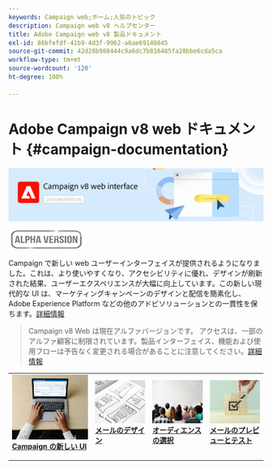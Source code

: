```yaml
---
keywords: Campaign web;ホーム;人気のトピック
description: Campaign web v8 ヘルプセンター
title: Adobe Campaign web v8 製品ドキュメント
exl-id: 86bfefdf-41b9-4d3f-9962-a6ae69140845
source-git-commit: 42d28b988444c9a6dc7b816485fa28bbe6cda5ca
workflow-type: tm+mt
source-wordcount: '120'
ht-degree: 100%

---
```


# Adobe Campaign v8 web ドキュメント {#campaign-documentation}

![](assets/do-not-localize/banner-documentationv8.png)

![](assets/do-not-localize/badge.png)


Campaign で新しい web ユーザーインターフェイスが提供されるようになりました。これは、より使いやすくなり、アクセシビリティに優れ、デザインが刷新された結果、ユーザーエクスペリエンスが大幅に向上しています。この新しい現代的な UI は、マーケティングキャンペーンのデザインと配信を簡素化し、Adobe Experience Platform などの他のアドビソリューションとの一貫性を保ちます。[詳細情報](get-started/get-started.md)

>Campaign v8 Web は現在アルファバージョンです。 アクセスは、一部のアルファ顧客に制限されています。製品インターフェイス、機能および使用フローは予告なく変更される場合があることに注意してください。[詳細情報](rn/release-notes.md)


<table style="table-layout:fixed"><tr style="border: 0;">
<td>
<a href="get-started/user-interface.md">
<img alt="新しい UI" src="assets/do-not-localize/email-create.jpeg">
</a>
<div><a href="get-started/user-interface.md"><strong>Campaign の新しい UI</strong>
</div>
<p>
</td>
<td>
<a href="content/create-email-content.md">
<img alt="低頻度" src="assets/do-not-localize/email-design.jpg">
</a>
<div>
<a href="content/create-email-content.md"><strong>メールのデザイン</strong></a>
</div>
<p></td>
<td>
<a href="audience/about-audiences.md">
<img alt="オーディエンス" src="assets/do-not-localize/email-audience.jpg">
</a>
<div>
<a href="audience/about-audiences.md"><strong>オーディエンスの選択</strong></a>
</div>
<p>
</td>
<td>
<a href="preview-test/proofs.md">
<img alt="検証" src="assets/do-not-localize/email-preview.jpg">
</a>
<div>
<a href="preview-test/proofs.md"><strong>メールのプレビューとテスト</strong></a>
</div>
<p>
</td>
</tr></table>
